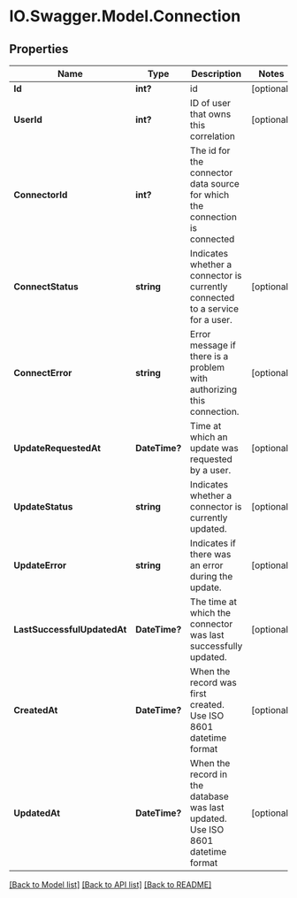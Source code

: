 # IO.Swagger.Model.Connection
## Properties

Name | Type | Description | Notes
------------ | ------------- | ------------- | -------------
**Id** | **int?** | id | [optional] 
**UserId** | **int?** | ID of user that owns this correlation | [optional] 
**ConnectorId** | **int?** | The id for the connector data source for which the connection is connected | 
**ConnectStatus** | **string** | Indicates whether a connector is currently connected to a service for a user. | [optional] 
**ConnectError** | **string** | Error message if there is a problem with authorizing this connection. | [optional] 
**UpdateRequestedAt** | **DateTime?** | Time at which an update was requested by a user. | [optional] 
**UpdateStatus** | **string** | Indicates whether a connector is currently updated. | [optional] 
**UpdateError** | **string** | Indicates if there was an error during the update. | [optional] 
**LastSuccessfulUpdatedAt** | **DateTime?** | The time at which the connector was last successfully updated. | [optional] 
**CreatedAt** | **DateTime?** | When the record was first created. Use ISO 8601 datetime format | [optional] 
**UpdatedAt** | **DateTime?** | When the record in the database was last updated. Use ISO 8601 datetime format | [optional] 

[[Back to Model list]](../README.md#documentation-for-models) [[Back to API list]](../README.md#documentation-for-api-endpoints) [[Back to README]](../README.md)

